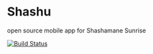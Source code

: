 Shashu
======

open source mobile app for Shashamane Sunrise 


[![Build Status](https://travis-ci.org/ferronrsmith/Shashu.png?branch=master)](https://travis-ci.org/ferronrsmith/Shashu)
